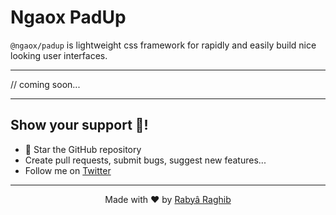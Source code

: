 # Ngaox PadUp

`@ngaox/padup` is lightweight css framework for rapidly and easily build nice looking user interfaces.

---

// coming soon...

---

## Show your support 🤗!
- 🌟 Star the GitHub repository
- Create pull requests, submit bugs, suggest new features...
- Follow me on [Twitter](https://twitter.com/rabraghib)

---

<p align="center">Made with ❤️ by <a href="https://www.rabraghib.me">Rabyâ Raghib</a></p>